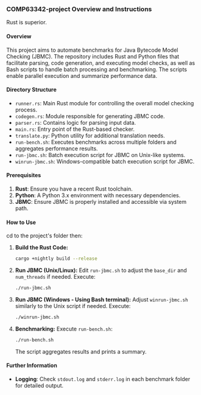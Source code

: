 ### COMP63342-project Overview and Instructions

Rust is superior.

#### Overview

This project aims to automate benchmarks for Java Bytecode Model Checking (JBMC). The repository includes Rust and Python files that facilitate parsing, code generation, and executing model checks, as well as Bash scripts to handle batch processing and benchmarking. The scripts enable parallel execution and summarize performance data.

#### Directory Structure

- `runner.rs`: Main Rust module for controlling the overall model checking process.
- `codegen.rs`: Module responsible for generating JBMC code.
- `parser.rs`: Contains logic for parsing input data.
- `main.rs`: Entry point of the Rust-based checker.
- `translate.py`: Python utility for additional translation needs.
- `run-bench.sh`: Executes benchmarks across multiple folders and aggregates performance results.
- `run-jbmc.sh`: Batch execution script for JBMC on Unix-like systems.
- `winrun-jbmc.sh`: Windows-compatible batch execution script for JBMC.

#### Prerequisites

1. **Rust**: Ensure you have a recent Rust toolchain.
2. **Python**: A Python 3.x environment with necessary dependencies.
3. **JBMC**: Ensure JBMC is properly installed and accessible via system path.

#### How to Use

cd to the project's folder then:

1. **Build the Rust Code:**

   ```bash
   cargo +nightly build --release
   ```

2. **Run JBMC (Unix/Linux):**
   Edit `run-jbmc.sh` to adjust the `base_dir` and `num_threads` if needed. Execute:

   ```bash
   ./run-jbmc.sh
   ```

3. **Run JBMC (Windows - Using Bash terminal):**
   Adjust `winrun-jbmc.sh` similarly to the Unix script if needed. Execute:

   ```bash
   ./winrun-jbmc.sh
   ```

4. **Benchmarking:**
   Execute `run-bench.sh`:
   ```bash
   ./run-bench.sh
   ```
   The script aggregates results and prints a summary.

#### Further Information

- **Logging**: Check `stdout.log` and `stderr.log` in each benchmark folder for detailed output.
